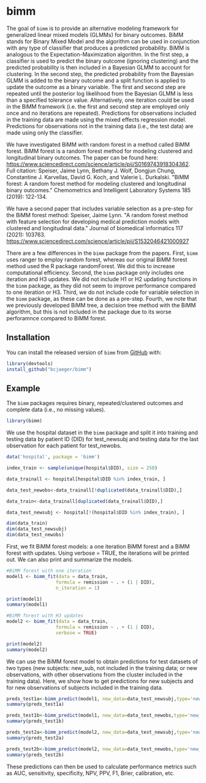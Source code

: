 
<!-- README.md is generated from README.Rmd. Please edit that file -->

# bimm

<!-- badges: start -->

<!-- badges: end -->

The goal of `bimm` is to provide an alternative modeling framework for generalized linear mixed models (GLMMs) for binary outcomes. BiMM stands for Binary Mixed Model and the algorithm can be used in conjunction with any type of classifier that produces a predicted probability. BiMM is analogous to the Expectation-Maximization algorithm. In the first step, a classifier is used to predict the binary outcome (ignoring clustering) and the predicted probability is then included in a Bayesian GLMM to account for clustering. In the second step, the predicted probability from the Bayesian GLMM is added to the binary outcome and a split function is applied to update the outcome as a binary variable. The first and second step are repeated until the posterior log likelihood from the Bayesian GLMM is less than a specified tolerance value. Alternatively, one iteration could be used in the BiMM framework (i.e. the first and second step are employed only once and no iterations are repeated). Predictions for observations included in the training data are made using the mixed effects regression model. Predictions for observations not in the training data (i.e., the test data) are made using only the classifier.

We have investigated BiMM with random forest in a method called BiMM forest. BiMM forest is a random forest method for modeling clustered and longitudinal binary outcomes. The paper can be found here: <https://www.sciencedirect.com/science/article/pii/S0169743918304362>. Full citation: Speiser, Jaime Lynn, Bethany J. Wolf, Dongjun Chung, Constantine J. Karvellas, David G. Koch, and Valerie L. Durkalski. "BiMM forest: A random forest method for modeling clustered and longitudinal binary outcomes." Chemometrics and Intelligent Laboratory Systems 185 (2019): 122-134.

We have a second paper that includes variable selection as a pre-step for the BiMM forest method: Speiser, Jaime Lynn. "A random forest method with feature selection for developing medical prediction models with clustered and longitudinal data." Journal of biomedical informatics 117 (2021): 103763. <https://www.sciencedirect.com/science/article/pii/S1532046421000927>

There are a few differences in the `bimm` package from the papers. First, `bimm` uses ranger to employ random forest, whereas our original BiMM forest method used the R package randomForest. We did this to increase computational efficiency. Second, the `bimm` package only includes one iteration and H3 updates. We did not include H1 or H2 updating functions in the `bimm` package, as they did not seem to improve performance compared to one iteration or H3. Third, we do not include code for variable selection in the `bimm` package, as these can be done as a pre-step. Fourth, we note that we previously developed BiMM tree, a decision tree method with the BiMM algorithm, but this is not included in the package due to its worse perforamnce compared to BiMM forest.  

## Installation

You can install the released version of `bimm` from
[GitHub](https://github.com/) with:

``` r
library(devtools)
install_github("bcjaeger/bimm")
```

## Example

The `bimm` packages requires binary, repeated/clustered outcomes and complete data (i.e., no missing values). 

``` r
library(bimm)
```

We use the hospital dataset in the `bimm` package and split it into training and testing data by patient ID (DID) for test_newsubj and testing data for the last observation for each patient for test_newobs. 

``` r
data('hospital', package = 'bimm')

index_train <- sample(unique(hospital$DID), size = 250)

data_trainall <- hospital[hospital$DID %in% index_train, ]

data_test_newobs<-data_trainall[!duplicated(data_trainall$DID),]

data_train<-data_trainall[duplicated(data_trainall$DID),]

data_test_newsubj <- hospital[!(hospital$DID %in% index_train), ]

dim(data_train)
dim(data_test_newsubj)
dim(data_test_newobs)

```

First, we fit BiMM forest models: a one iteration BiMM forest and a BiMM forest with updates. Using verbose = TRUE, the iterations will be printed out. We can also print and summarize the models. 

``` r
#BiMM forest with one iteration
model1 <- bimm_fit(data = data_train,
                  formula = remission ~ . + (1 | DID),
                  n_iteration = 1)

print(model1)
summary(model1)

#BiMM forest with H3 updates
model2 <- bimm_fit(data = data_train,
                  formula = remission ~ . + (1 | DID),
                  verbose = TRUE)

print(model2)
summary(model2)
```

We can use the BiMM forest model to obtain predictions for test datasets of two types (new subjects: new_sub, not included in the training data; or new observations, with other observations from the cluster included in the training data). Here, we show how to get predictions for new subjects and for new observations of subjects included in the training data. 

``` r
preds_test1a<-bimm_predict(model1, new_data=data_test_newsubj,type='new_sub')
summary(preds_test1a)

preds_test1b<-bimm_predict(model1, new_data=data_test_newobs,type='new_obs')
summary(preds_test1b)

preds_test2a<-bimm_predict(model2, new_data=data_test_newsubj,type='new_sub')
summary(preds_test2a)

preds_test2b<-bimm_predict(model2, new_data=data_test_newobs,type='new_obs')
summary(preds_test2b)
```

These predictions can then be used to calculate performance metrics such as AUC, sensitivity, specificity, NPV, PPV, F1, Brier, calibration, etc. 


